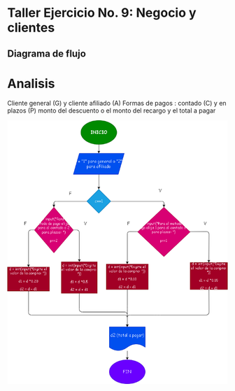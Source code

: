 # Taller Ejercicio No. 9: Negocio y clientes

## Diagrama de flujo

# Analisis
Cliente general (G) y cliente afiliado (A)
Formas de pagos : contado (C) y en plazos (P)
monto del descuento o el monto del recargo y el total a pagar

![Diagrama de flujo](diagrama.png "Diagrama de flujo")